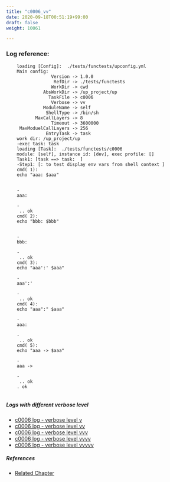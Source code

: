 ```yaml
---
title: "c0006_vv"
date: 2020-09-18T00:51:19+99:00
draft: false
weight: 10061

---
```


### Log reference: <no value>

```
    loading [Config]:  ./tests/functests/upconfig.yml
    Main config:
                 Version -> 1.0.0
                  RefDir -> ./tests/functests
                 WorkDir -> cwd
              AbsWorkDir -> /up_project/up
                TaskFile -> c0006
                 Verbose -> vv
              ModuleName -> self
               ShellType -> /bin/sh
           MaxCallLayers -> 8
                 Timeout -> 3600000
     MaxModuelCallLayers -> 256
               EntryTask -> task
    work dir: /up_project/up
    -exec task: task
    loading [Task]:  ./tests/functests/c0006
    module: [self], instance id: [dev], exec profile: []
    Task1: [task ==> task:  ]
    -Step1: [: to test display env vars from shell context ]
    cmd( 1):
    echo "aaa: $aaa"
    
    
    -
    aaa: 
    
    -
     .. ok
    cmd( 2):
    echo "bbb: $bbb"
    
    
    -
    bbb: 
    
    -
     .. ok
    cmd( 3):
    echo "aaa':' $aaa"
    
    -
    aaa':' 
    
    -
     .. ok
    cmd( 4):
    echo "aaa":" $aaa"
    
    -
    aaa: 
    
    -
     .. ok
    cmd( 5):
    echo "aaa -> $aaa"
    
    -
    aaa -> 
    
    -
     .. ok
    . ok
    
```

##### Logs with different verbose level
* [c0006 log - verbose level v](../../logs/c0006_v)
* [c0006 log - verbose level vv](../../logs/c0006_vv)
* [c0006 log - verbose level vvv](../../logs/c0006_vvv)
* [c0006 log - verbose level vvvv](../../logs/c0006_vvvv)
* [c0006 log - verbose level vvvvv](../../logs/c0006_vvvvv)

##### References
* [Related Chapter](../../quick-start/c0006)
